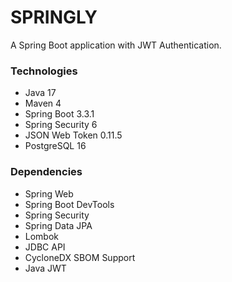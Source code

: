 # SPRINGLY
A Spring Boot application with JWT Authentication.

### Technologies

- Java 17
- Maven 4
- Spring Boot 3.3.1
- Spring Security 6
- JSON Web Token 0.11.5
- PostgreSQL 16

### Dependencies

- Spring Web
- Spring Boot DevTools
- Spring Security
- Spring Data JPA
- Lombok
- JDBC API
- CycloneDX SBOM Support
- Java JWT
